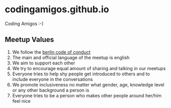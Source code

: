 # codingamigos.github.io
Coding Amigos :-)

## Meetup Values
1. We follow the [berlin code of conduct](http://berlincodeofconduct.org/)
2. The main and official language of the meetup is english
3. We aim to support each other
4.  We try to encourage equal amount of sharing and talking in our meetups
4. Everyone tries to help shy people get introduced to others and to include everyone in the conversations
5. We promote inclusiveness no matter what gender, age, knowledge level or any other background a person is
6. Everyone tries to be a person who makes other people around her/him feel nice
